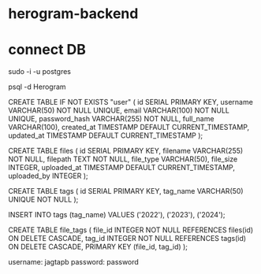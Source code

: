 # herogram-backend

# connect DB
sudo -i -u postgres

psql -d Herogram

CREATE TABLE IF NOT EXISTS "user" (
    id SERIAL PRIMARY KEY,
    username VARCHAR(50) NOT NULL UNIQUE,
    email VARCHAR(100) NOT NULL UNIQUE,
    password_hash VARCHAR(255) NOT NULL,
    full_name VARCHAR(100),
    created_at TIMESTAMP DEFAULT CURRENT_TIMESTAMP,
    updated_at TIMESTAMP DEFAULT CURRENT_TIMESTAMP
);

CREATE TABLE files (
    id SERIAL PRIMARY KEY,
    filename VARCHAR(255) NOT NULL,
    filepath TEXT NOT NULL,
    file_type VARCHAR(50),
    file_size INTEGER,
    uploaded_at TIMESTAMP DEFAULT CURRENT_TIMESTAMP,
    uploaded_by INTEGER
);

CREATE TABLE tags (
    id SERIAL PRIMARY KEY,
    tag_name VARCHAR(50) UNIQUE NOT NULL
);

INSERT INTO tags (tag_name)
VALUES ('2022'), ('2023'), ('2024');

CREATE TABLE file_tags (
    file_id INTEGER NOT NULL REFERENCES files(id) ON DELETE CASCADE,
    tag_id INTEGER NOT NULL REFERENCES tags(id) ON DELETE CASCADE,
    PRIMARY KEY (file_id, tag_id)
);

username: jagtapb
password: password


